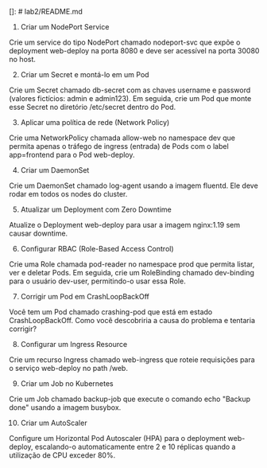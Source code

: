 []: # lab2/README.md

1. Criar um NodePort Service

Crie um service do tipo NodePort chamado nodeport-svc que expõe o deployment web-deploy na porta 8080 e deve ser acessível na porta 30080 no host.

2. Criar um Secret e montá-lo em um Pod

Crie um Secret chamado db-secret com as chaves username e password (valores fictícios: admin e admin123). Em seguida, crie um Pod que monte esse Secret no diretório /etc/secret dentro do Pod.

3. Aplicar uma política de rede (Network Policy)

Crie uma NetworkPolicy chamada allow-web no namespace dev que permita apenas o tráfego de ingress (entrada) de Pods com o label app=frontend para o Pod web-deploy.

4. Criar um DaemonSet

Crie um DaemonSet chamado log-agent usando a imagem fluentd. Ele deve rodar em todos os nodes do cluster.

5. Atualizar um Deployment com Zero Downtime

Atualize o Deployment web-deploy para usar a imagem nginx:1.19 sem causar downtime.

6. Configurar RBAC (Role-Based Access Control)

Crie uma Role chamada pod-reader no namespace prod que permita listar, ver e deletar Pods. Em seguida, crie um RoleBinding chamado dev-binding para o usuário dev-user, permitindo-o usar essa Role.

7. Corrigir um Pod em CrashLoopBackOff

Você tem um Pod chamado crashing-pod que está em estado CrashLoopBackOff. Como você descobriria a causa do problema e tentaria corrigir?

8. Configurar um Ingress Resource

Crie um recurso Ingress chamado web-ingress que roteie requisições para o serviço web-deploy no path /web.

9. Criar um Job no Kubernetes

Crie um Job chamado backup-job que execute o comando echo "Backup done" usando a imagem busybox.

10. Criar um AutoScaler

Configure um Horizontal Pod Autoscaler (HPA) para o deployment web-deploy, escalando-o automaticamente entre 2 e 10 réplicas quando a utilização de CPU exceder 80%.
